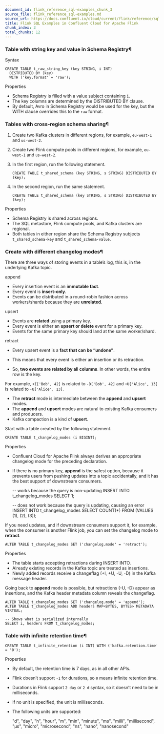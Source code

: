 ```yaml
---
document_id: flink_reference_sql-examples_chunk_3
source_file: flink_reference_sql-examples.md
source_url: https://docs.confluent.io/cloud/current/flink/reference/sql-examples.html
title: Flink SQL Examples in Confluent Cloud for Apache Flink
chunk_index: 3
total_chunks: 12
---
```


### Table with string key and value in Schema Registry¶

Syntax

    CREATE TABLE t_raw_string_key (key STRING, i INT)
      DISTRIBUTED BY (key)
      WITH ('key.format' = 'raw');

Properties

* Schema Registry is filled with a value subject containing `i`.
* The key columns are determined by the DISTRIBUTED BY clause.
* By default, Avro in Schema Registry would be used for the key, but the WITH clause overrides this to the `raw` format.

### Tables with cross-region schema sharing¶

  1. Create two Kafka clusters in different regions, for example, `eu-west-1` and `us-west-2`.

  2. Create two Flink compute pools in different regions, for example, `eu-west-1` and `us-west-2`.

  3. In the first region, run the following statement.

         CREATE TABLE t_shared_schema (key STRING, s STRING) DISTRIBUTED BY (key);

  4. In the second region, run the same statement.

         CREATE TABLE t_shared_schema (key STRING, s STRING) DISTRIBUTED BY (key);

Properties

* Schema Registry is shared across regions.
* The SQL metastore, Flink compute pools, and Kafka clusters are regional.
* Both tables in either region share the Schema Registry subjects `t_shared_schema-key` and `t_shared_schema-value`.

### Create with different changelog modes¶

There are three ways of storing events in a table’s log, this is, in the underlying Kafka topic.

append

* Every insertion event is an **immutable fact**.
* Every event is **insert-only**.
* Events can be distributed in a round-robin fashion across workers/shards because they are **unrelated**.

upsert

* Events are **related** using a primary key.
* Every event is either an **upsert or delete** event for a primary key.
* Events for the same primary key should land at the same worker/shard.

retract

* Every upsert event is a **fact that can be “undone”**.

* This means that every event is either an insertion or its retraction.

* So, **two events are related by all columns**. In other words, the entire row is the key.

For example, `+I['Bob', 42]` is related to `-D['Bob', 42]` and `+U['Alice', 13]` is related to `-U['Alice', 13]`.

* The **retract** mode is intermediate between the **append** and **upsert** modes.
* The **append** and **upsert** modes are natural to existing Kafka consumers and producers.
* Kafka compaction is a kind of **upsert**.

Start with a table created by the following statement.

    CREATE TABLE t_changelog_modes (i BIGINT);

Properties

* Confluent Cloud for Apache Flink always derives an appropriate changelog mode for the preceding declaration.
* If there is no primary key, **append** is the safest option, because it prevents users from pushing updates into a topic accidentally, and it has the best support of downstream consumers.

    -- works because the query is non-updating
    INSERT INTO t_changelog_modes SELECT 1;

    -- does not work because the query is updating, causing an error
    INSERT INTO t_changelog_modes SELECT COUNT(*) FROM (VALUES (1), (2), (3));

If you need updates, and if downstream consumers support it, for example, when the consumer is another Flink job, you can set the changelog mode to **retract**.

    ALTER TABLE t_changelog_modes SET ('changelog.mode' = 'retract');

Properties

* The table starts accepting retractions during INSERT INTO.
* Already existing records in the Kafka topic are treated as insertions.
* Newly added records receive a changeflag (+I, +U, -U, -D) in the Kafka message header.

Going back to **append** mode is possible, but retractions (-U, -D) appear as insertions, and the Kafka header metadata column reveals the changeflag.

    ALTER TABLE t_changelog_modes SET ('changelog.mode' = 'append');
    ALTER TABLE t_changelog_modes ADD headers MAP<BYTES, BYTES> METADATA VIRTUAL;

    -- Shows what is serialized internally
    SELECT i, headers FROM t_changelog_modes;

### Table with infinite retention time¶

    CREATE TABLE t_infinite_retention (i INT) WITH ('kafka.retention.time' = '0');

Properties

* By default, the retention time is 7 days, as in all other APIs.
* Flink doesn’t support `-1` for durations, so `0` means infinite retention time.
* Durations in Flink support `2 day` or `2 d` syntax, so it doesn’t need to be in milliseconds.
* If no unit is specified, the unit is milliseconds.
* The following units are supported:

    "d", "day", "h", "hour", "m", "min", "minute", "ms", "milli", "millisecond",
    "µs", "micro", "microsecond", "ns", "nano", "nanosecond"
